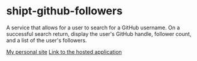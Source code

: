 # shipt-github-followers
A service that allows for a user to search for a GitHub username. On a successful search return, display the user's GitHub handle, follower count, and a list of the user's followers.

[My personal site](http://joeymurphy.me)
[Link to the hosted application](https://shiptgithubfollowers.herokuapp.com/)
